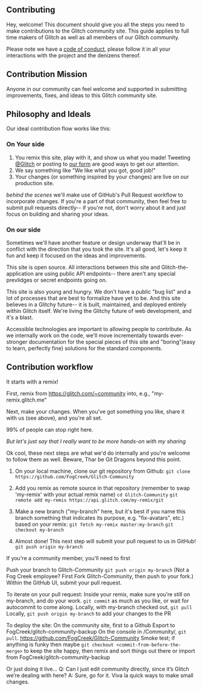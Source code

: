 Contributing
------------

Hey, welcome!  This document should give you all the steps you need to make contributions to the Glitch community site. This guide applies to full time makers of Glitch as well as all members of our Glitch community.

Please note we have a [code of conduct](https://glitch.com/edit/#!/community?path=CODE_OF_CONDUCT.md), please follow it in all your interactions with the project and the denizens thereof.

Contribution Mission
--------------------
Anyone in our community can feel welcome and supported in submitting improvements, fixes, and ideas to this Glitch community site.


Philosophy and Ideals
---------------------

Our ideal contribution flow works like this:

### On Your side

1. You remix this site, play with it, and show us what you made!  Tweeting [@Glitch](https://twitter.com/glitch) or posting to [our form](https://support.glitch.com/) are good ways to get our attention.
2. We say something like "We like what you got, good job!"
3. Your changes (or something inspired by your changes) are live on our production site.

_behind the scenes_ we'll make use of GitHub's Pull Request workflow to incorporate changes.  If you're a part of that community, then feel free to submit pull requests directly-- if you're not,  don't worry about it and just focus on building and sharing your ideas.

### On our side

Sometimes we'll have another feature or design underway that'll be in conflict with the direction that you took the site.  It's all good, let's keep it fun and keep it focused on the ideas and improvements.

This site is open source. All interactions between this site and Glitch-the-application are using public API endpoints-- there aren't any special prevlidges or secret endpoints going on.

This site is also young and hungry.  We don't have a public "bug list" and a lot of processes that are best to formalize have yet to be. And this site believes in a Glitchy future-- it is built, maintained, and deployed entirely within Glitch itself.  We're living the Glitchy future of web development, and it's a blast.

Accessible technologies are important to allowing people to contribute.  As we internally work on the code, we'll move incrementally towards ever-stronger documentation for the special pieces of this site and "boring"(easy to learn, perfectly fine) solutions for the standard components.


Contribution workflow
----------------------

It starts with a remix!

First, remix from https://glitch.com/~community into, e.g., "my-remix.glitch.me"

Next, make your changes.  When you've got something you like, share it with us (see above), and you're all set.

99% of people can stop right here.

_But let's just say that I really want to be more hands-on with my sharing_

Ok cool, these next steps are what we'd do internally and you're welcome to follow them as well.  Beware, Thar be Git Dragons beyond this point.

1. On your local machine, clone our git repository from Github:
 `git clone https://github.com/FogCreek/Glitch-Community`

2. Add you remix as remote source in that repository (remember to swap 'my-remix' with your actual remix name)
 `cd Glitch-Community`
 `git remote add my-remix https://api.glitch.com/my-remix/git`
 
3. Make a new branch ("my-branch" here, but it's best if you name this branch something that indicates its purpose, e.g. "fix-avatars", etc.) based on your remix:
 `git fetch my-remix master:my-branch`
 `git checkout my-branch`

4. Almost done!  This next step will submit your pull request to us in GitHub!
 `git push origin my-branch`
 
 If you're a community member, you'll need to first 


Push your branch to Glitch-Community
`git push origin my-branch`
(Not a Fog Creek employee? First Fork Glitch-Community, then push to your fork.)
Within the GitHub UI, submit your pull request.

To iterate on your pull request:
Inside your remix, make sure you’re still on my-branch, and do your work. `git commit` as much as you like, or wait for autocommit to come along.
Locally, with my-branch checked out, `git pull`
Locally, `git push origin my-branch` to add your changes to the PR

To deploy the site:
On the community site, first to a Github Export to FogCreek/glitch-community-backup
On the console in /Community/, `git pull`. https://github.com/FogCreek/Glitch-Community
Smoke test;  if anything is funky then maybe `git checkout <commit-from-before-the-merge>` to keep the site happy, then remix and sort things out there or import from FogCreek/glitch-community-backup

Or just doing it live…
    Q: Can I just edit community directly, since it’s Glitch we’re dealing with here?
    A: Sure, go for it.  Viva la quick ways to make small changes.
